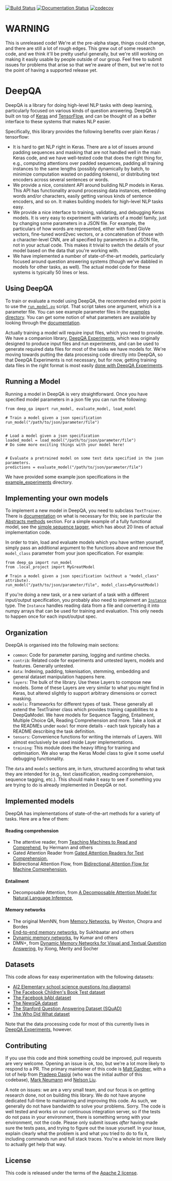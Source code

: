 [![Build Status](https://api.travis-ci.org/allenai/deep_qa.svg?branch=master)](https://travis-ci.org/allenai/deep_qa)
[![Documentation Status](https://readthedocs.org/projects/deep-qa/badge/?version=latest)](http://deep-qa.readthedocs.io/en/latest/?badge=latest)
[![codecov](https://codecov.io/gh/allenai/deep_qa/branch/master/graph/badge.svg)](https://codecov.io/gh/allenai/deep_qa)

# WARNING

This is unreleased code!  We're at the pre-alpha stage, things could change, and there are still
a lot of rough edges.  This grew out of some research code, and we think it'll be pretty useful
generally, but we're still working on making it easily usable by people outside of our group.  Feel
free to submit issues for problems that arise so that we're aware of them, but we're not to the
point of having a supported release yet. 

# DeepQA

DeepQA is a library for doing high-level NLP tasks with deep learning, particularly focused on
various kinds of question answering.  DeepQA is built on top of [Keras](https://keras.io) and
[TensorFlow](https://www.tensorflow.org/), and can be thought of as a better interface to these
systems that makes NLP easier.

Specifically, this library provides the following benefits over plain Keras / tensorflow:

- It is hard to get NLP right in Keras.  There are a lot of issues around padding sequences and
  masking that are not handled well in the main Keras code, and we have well-tested code that does
the right thing for, e.g., computing attentions over padded sequences, padding all training
instances to the same lengths (possibly dynamically by batch, to minimize computation wasted on
padding tokens), or distributing text encoders across several sentences or words.
- We provide a nice, consistent API around building NLP models in Keras.  This API has
  functionality around processing data instances, embedding words and/or characters, easily getting
various kinds of sentence encoders, and so on.  It makes building models for high-level NLP tasks
easy.
- We provide a nice interface to training, validating, and debugging Keras models.  It is very easy
  to experiment with variants of a model family, just by changing some parameters in a JSON file.
For example, the particulars of how words are represented, either with fixed GloVe vectors,
fine-tuned word2vec vectors, or a concatenation of those with a character-level CNN, are all
specified by parameters in a JSON file, not in your actual code.  This makes it trivial to switch
the details of your model based on the data that you're working with.
- We have implemented a number of state-of-the-art models, particularly focused around question
  answering systems (though we've dabbled in models for other tasks, as well).  The actual model
code for these systems is typically 50 lines or less.

## Using DeepQA

To train or evaluate a model using DeepQA, the recommended entry point is to use the
[`run_model.py`](./scripts/run_model.py) script.  That script takes one argument, which is a
parameter file.  You can see example parameter files in the [examples
directory](./example_experiments).  You can get some notion of what parameters are available by
looking through the [documentation](http://deep-qa.readthedocs.io).

Actually training a model will require input files, which you need to provide.  We have a companion
library, [DeepQA Experiments](https://github.com/allenai/deep_qa_experiments), which was
originally designed to produce input files and run experiments, and can be used to generate
required data files for most of the tasks we have models for.  We're moving towards putting the
data processing code directly into DeepQA, so that DeepQA Experiments is not necessary, but for
now, getting training data files in the right format is most easily [done with DeepQA
Experiments](https://github.com/allenai/deep_qa/issues/328#issuecomment-298176527).

## Running a Model
Running a model in DeepQA is very straightforward. Once you have specified model parameters in a
json file you can run the following:

```
from deep_qa import run_model, evaluate_model, load_model

# Train a model given a json specification
run_model("/path/to/json/parameter/file")


# Load a model given a json specification
loaded_model = load_model("/path/to/json/parameter/file")
# Do some more exciting things with your model here!


# Evaluate a pretrained model on some test data specified in the json parameters.
predictions = evaluate_model("/path/to/json/parameter/file")
```

We have provided some example json specifications in the [example_experiments](./example_experiments) directory.


## Implementing your own models

To implement a new model in DeepQA, you need to subclass `TextTrainer`.  There is
[documentation](http://deep-qa.readthedocs.io/en/latest/training/text_trainer.html) on what is
necessary for this; see in particular the [Abstracts
methods](http://deep-qa.readthedocs.io/en/latest/training/text_trainer.html#abstract-methods)
section.  For a simple example of a fully functional model, see the [simple sequence
tagger](./deep_qa/models/sequence_tagging/simple_tagger.py), which has about 20 lines of actual
implementation code.

In order to train, load and evaluate models which you have written yourself, simply pass an additional
argument to the functions above and remove the `model_class` parameter from your json specification.
For example:
```
from deep_qa import run_model
from .local_project import MyGreatModel

# Train a model given a json specification (without a "model_class" attribute).
run_model("/path/to/json/parameter/file", model_class=MyGreatModel)
```

If you're doing a new task, or a new variant of a task with a different
input/output specification, you probably also need to implement an
[`Instance`](./deep_qa/data/instances/instance.py) type.  The `Instance` handles reading data from
a file and converting it into numpy arrays that can be used for training and evaluation.  This
only needs to happen once for each input/output spec.



## Organization

DeepQA is organised into the following main sections:

-   `common`: Code for parameter parsing, logging and runtime checks.
-   `contrib`: Related code for experiments and untested layers, models and features. Generally
    untested.
-   `data`: Indexing, padding, tokenisation, stemming, embedding and general dataset manipulation
    happens here.
-   `layers`: The bulk of the library. Use these Layers to compose new models. Some of these Layers
    are very similar to what you might find in Keras, but altered slightly to support arbitrary
dimensions or correct masking.
-   `models`: Frameworks for different types of task. These generally all extend the TextTrainer
    class which provides training capabilities to a DeepQaModel. We have models for Sequence
Tagging, Entailment, Multiple Choice QA, Reading Comprehension and more. Take a look at the READMEs
under `model` for more details - each task typically has a README describing the task definition.
-   `tensors`: Convenience functions for writing the internals of Layers.  Will almost exclusively be
    used inside Layer implementations.
-   `training`: This module does the heavy lifting for training and optimisation. We also wrap the
    Keras Model class to give it some useful debugging functionality.

The `data` and `models` sections are, in turn, structured according to what task they are intended
for (e.g., text classification, reading comprehension, sequence tagging, etc.).  This should make
it easy to see if something you are trying to do is already implemented in DeepQA or not.

## Implemented models

DeepQA has implementations of state-of-the-art methods for a variety of tasks.  Here are a few of
them:

#### Reading comprehension

- The attentive reader, from [Teaching Machines to Read and
  Comprehend](https://www.semanticscholar.org/paper/Teaching-Machines-to-Read-and-Comprehend-Hermann-Kocisk%C3%BD/2cb8497f9214735ffd1bd57db645794459b8ff41),
by Hermann and others
- Gated Attention Reader from [Gated Attention Readers for Text
  Comprehension](https://www.semanticscholar.org/paper/Gated-Attention-Readers-for-Text-Comprehension-Dhingra-Liu/200594f44c5618fa4121be7197c115f78e6e110f),
- Bidirectional Attention Flow, from [Bidirectional Attention Flow for Machine
  Comprehension](https://www.semanticscholar.org/paper/Bidirectional-Attention-Flow-for-Machine-Seo-Kembhavi/007ab5528b3bd310a80d553cccad4b78dc496b02),

#### Entailment

- Decomposable Attention, from [A Decomposable Attention Model for Natural Language
  Inference](https://www.semanticscholar.org/paper/A-Decomposable-Attention-Model-for-Natural-Parikh-T%C3%A4ckstr%C3%B6m/07a9478e87a8304fc3267fa16e83e9f3bbd98b27),

#### Memory networks

- The original MemNN, from [Memory Networks](https://arxiv.org/abs/1410.3916), by Weston, Chopra
  and Bordes
- [End-to-end memory
  networks](https://www.semanticscholar.org/paper/End-To-End-Memory-Networks-Sukhbaatar-Szlam/10ebd5c40277ecba4ed45d3dc12f9f1226720523),
by Sukhbaatar and others
- [Dynamic memory
  networks](https://www.semanticscholar.org/paper/Ask-Me-Anything-Dynamic-Memory-Networks-for-Kumar-Irsoy/04ee77ef1143af8b19f71c63b8c5b077c5387855),
  by Kumar and others
- DMN+, from [Dynamic Memory Networks for Visual and Textual Question
  Answering](https://www.semanticscholar.org/paper/Dynamic-Memory-Networks-for-Visual-and-Textual-Xiong-Merity/b2624c3cb508bf053e620a090332abce904099a1),
by Xiong, Merity and Socher

## Datasets

This code allows for easy experimentation with the following datasets:

- [AI2 Elementary school science questions (no diagrams)](http://allenai.org/data.html)
- [The Facebook Children's Book Test dataset](https://research.facebook.com/research/babi/)
- [The Facebook bAbI dataset](https://research.facebook.com/research/babi/)
- [The NewsQA dataset](https://datasets.maluuba.com/NewsQA)
- [The Stanford Question Answering Dataset (SQuAD)](https://rajpurkar.github.io/SQuAD-explorer/)
- [The Who Did What dataset](https://tticnlp.github.io/who_did_what/)

Note that the data processing code for most of this currently lives in [DeepQA
Experiments](https://github.com/allenai/deep_qa_experiments), however.

## Contributing

If you use this code and think something could be improved, pull requests are very welcome. Opening
an issue is ok, too, but we're a lot more likely to respond to a PR. The primary maintainer of this
code is [Matt Gardner](https://matt-gardner.github.io/), with a lot of help from [Pradeep
Dasigi](http://www.cs.cmu.edu/~pdasigi/) (who was the initial author of this codebase), [Mark
Neumann](http://markneumann.xyz/) and [Nelson Liu](http://nelsonliu.me/).

A note on issues: we are a very small team, and our focus is on getting research done, not on
building this library.  We do not have anyone dedicated full-time to maintaining and improving
this code.  As such, we generally do not have bandwidth to solve your problems.  Sorry.  The code
is well tested and works on our continuous integration server, so if the tests do not pass in your
environment, there is something wrong with your environment, not the code.  Please only submit
issues _after_ having made sure the tests pass, and trying to figure out the issue yourself.  In
your issue, explain clearly what the problem is and what you tried to do to fix it, including
commands run and full stack traces.  You're a whole lot more likely to actually get help that way.

## License

This code is released under the terms of the [Apache 2
license](https://www.apache.org/licenses/LICENSE-2.0).
